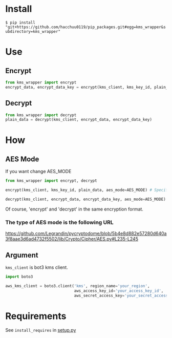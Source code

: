 # Install
`$ pip install "git+https://github.com/hacchuu0119/pip_packages.git#egg=kms_wrapper&subdirectory=kms_wrapper"`

# Use

## Encrypt

```python
from kms_wrapper import encrypt
encrypt_data, encrypt_data_key = encrypt(kms_client, kms_key_id, plain_data)
```

## Decrypt
```python
from kms_wrapper import decrypt
plain_data = decrypt(kms_client, encrypt_data, encrypt_data_key)
```

# How
## AES Mode
If you want change AES_MODE

```python
from kms_wrapper import encrypt, decrypt

encrypt(kms_client, kms_key_id, plain_data, aes_mode=AES_MODE) # Specify 'aes_mode'

decrypt(kms_client, encrypt_data, encrypt_data_key, aes_mode=AES_MODE) # Specify 'aes_mode'
```

Of course, 'encrypt' and 'decrypt' in the same encryption format.

### The type of AES mode is the following URL
https://github.com/Legrandin/pycryptodome/blob/5b4e8d882e57280d640a3f8aae3d6ad4732f5502/lib/Crypto/Cipher/AES.py#L235-L245

## Argument
`kms_client` is bot3 kms client.
```python
import boto3

aws_kms_client = boto3.client('kms', region_name='your_region',
                              aws_access_key_id='your_access_key_id',
                              aws_secret_access_key='your_secret_access_key')
``` 

# Requirements
See `install_requires` in [setup.py](./setup.py) 

